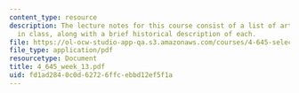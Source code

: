 ```yaml
---
content_type: resource
description: The lecture notes for this course consist of a list of artworks discussed
  in class, along with a brief historical description of each.
file: https://ol-ocw-studio-app-qa.s3.amazonaws.com/courses/4-645-selected-topics-in-architecture-architecture-from-1750-to-the-present-fall-2004/fd1ad2840c0d62726ffcebbd12ef5f1a_4_645_week_13.pdf
file_type: application/pdf
resourcetype: Document
title: 4_645_week_13.pdf
uid: fd1ad284-0c0d-6272-6ffc-ebbd12ef5f1a
---
```

